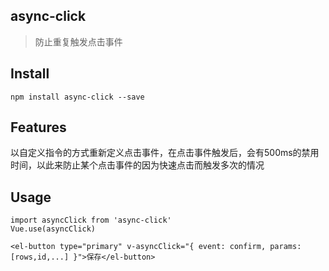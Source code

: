 ## async-click
> 防止重复触发点击事件

## Install
`npm install async-click --save`

## Features
以自定义指令的方式重新定义点击事件，在点击事件触发后，会有500ms的禁用时间，以此来防止某个点击事件的因为快速点击而触发多次的情况

## Usage
```
import asyncClick from 'async-click'
Vue.use(asyncClick)

<el-button type="primary" v-asyncClick="{ event: confirm, params:[rows,id,...] }">保存</el-button>
```